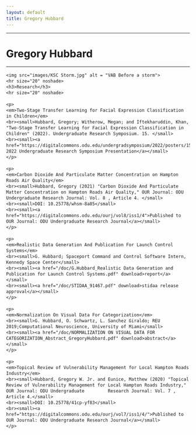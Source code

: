 ```yaml
---
layout: default
title: Gregory Hubbard
---
```

<div class="blurb">
	<hr> 
	<h1>Gregory Hubbard</h1>
	<hr> 
	<p>
	</p>
	
	<img src="images/KSC Storm.jpg" alt = "VAB Before a storm">
	<hr size="20" noshade>
	<h3>Research</h3>
	<hr size="20" noshade>
	
	<p>
	<em>Two-Stage Transfer Learning for Facial Expression Classification in Children</em>
	<br><small>Hubbard, Gregory; Witherow, Megan; and Iftekharuddin, Khan, "Two-Stage Transfer Learning for Facial Expression Classification in 		Children" (2022). Undergraduate Research Symposium. 15. </small>
	<br><small><a href="https://digitalcommons.odu.edu/undergradsymposium/2022/posters/15/">ODU 2022 Undergraduate Research Symposium Presentation</a></small>
	</p>
	
	<p>
	<em>Carbon Dioxide And Particulate Matter Concentration on Hampton Roads Air Quality</em>
	<br><small>Hubbard, Gregory (2021) "Carbon Dioxide And Particulate Matter Concentration on Hampton Roads Air Quality," OUR Journal: ODU 		Undergraduate Research Journal: Vol. 8 , Article 4. </small>
	<br><small>DOI: 10.25778/whsm-8a85</small>
	<br><small><a href="https://digitalcommons.odu.edu/ourj/vol8/iss1/4">Published to OUR Journal: ODU Undergraduate Research Journal</a></small>
	</p>
	
	<p>
	<em>Realistic Data Generation And Publication For Launch Control Systems</em>
	<br><small>G. Hubbard; Spaceport Command and Control Software Intern, Kennedy Space Center</small>
	<br><small><a href="/doc/G.Hubbard_Realistic Data Generation and Publication for Launch Control Systems.pdf" download>report</a></small>
	<br><small><a href="/doc/STIDAA_91467.pdf" download>stidaa release approval</a></small>
	</p>	
	
	<p>
	<em>Normalization On Visual Data For Categorization</em>
	<br><small>G. Hubbard, O. Schwartz, L. Sanchez Giraldo; REU 2019;Computational Neuroscience, University of Miami</small>
	<br><small><a href="/doc/NORMALIZATION ON VISUAL DATA FOR CATEGORIZATION_Abstract_GregoryHubbard.pdf" download>abstract</a></small>
	</p>
	
	<p>
	<em>Topical Review of Vulnerability Management for Local Hampton Roads Industry</em>
	<br><small>Hubbard, Gregory W. Jr. and Eunice, Matthew (2020) "Topical Review of Vulnerability Management for Local Hampton Roads Industry," OUR Journal: ODU Undergraduate 		Research Journal: Vol. 7 , Article 4.</small>
	<br><small>DOI: 10.25778/41cp-yf83</small>
	<br><small><a href="https://digitalcommons.odu.edu/ourj/vol7/iss1/4/">Published to OUR Journal: ODU Undergraduate Research Journal</a></small>
	</p>
	


	
</div><!-- /.blurb -->

